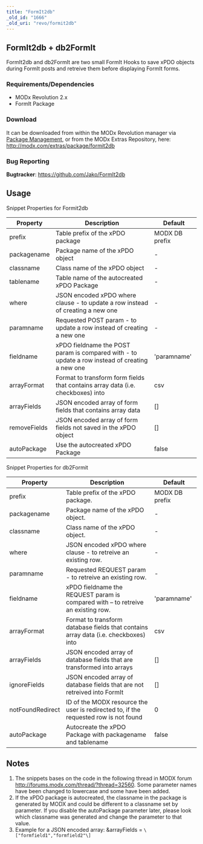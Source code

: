```yaml
---
title: "FormIt2db"
_old_id: "1666"
_old_uri: "revo/formit2db"
---
```


## FormIt2db + db2FormIt

 FormIt2db and db2FormIt are two small FormIt Hooks to save xPDO objects during FormIt posts and retreive them before displaying FormIt forms.

### <a name="requirements"></a>Requirements/Dependencies

- MODx Revolution 2.x
- FormIt Package

### <a name="download"></a>Download

 It can be downloaded from within the MODx Revolution manager via [Package Management](display/revolution20/Package+Management "Package Management"), or from the MODx Extras Repository, here: <http://modx.com/extras/package/formit2db>

### <a name="bugtracker"></a>Bug Reporting

 **Bugtracker**: <https://github.com/Jako/FormIt2db>

## <a name="usage"></a>Usage

 Snippet Properties for Formit2db

 | Property | Description | Default |
|----------|-------------|---------|
| prefix | Table prefix of the xPDO package | MODX DB prefix |
| packagename | Package name of the xPDO object | - |
| classname | Class name of the xPDO object | - |
| tablename | Table name of the autocreated xPDO Package | - |
| where | JSON encoded xPDO where clause - to update a row instead of creating a new one | - |
| paramname | Requested POST param - to update a row instead of creating a new one | - |
| fieldname | xPDO fieldname the POST param is compared with - to update a row instead of creating a new one | 'paramname' |
| arrayFormat | Format to transform form fields that contains array data (i.e. checkboxes) into | csv |
| arrayFields | JSON encoded array of form fields that contains array data | \[\] |
| removeFields | JSON encoded array of form fields not saved in the xPDO object | \[\] |
| autoPackage | Use the autocreated xPDO Package | false |

Snippet Properties for db2Formit

 | Property | Description | Default |
|----------|-------------|---------|
| prefix | Table prefix of the xPDO package. | MODX DB prefix |
| packagename | Package name of the xPDO object. | - |
| classname | Class name of the xPDO object. | - |
| where | JSON encoded xPDO where clause - to retreive an existing row. | - |
| paramname | Requested REQUEST param - to retreive an existing row. | - |
| fieldname | xPDO fieldname the REQUEST param is compared with – to retreive an existing row. | 'paramname' |
| arrayFormat | Format to transform database fields that contains array data (i.e. checkboxes) into | csv |
| arrayFields | JSON encoded array of database fields that are transformed into arrays | \[\] |
| ignoreFields | JSON encoded array of database fields that are not retreived into FormIt | \[\] |
| notFoundRedirect | ID of the MODX resource the user is redirected to, if the requested row is not found | 0 |
| autoPackage | Autocreate the xPDO Package with packagename and tablename | false |

## <a name="notes"></a>Notes

1. The snippets bases on the code in the following thread in MODX forum <http://forums.modx.com/thread/?thread=32560>. Some parameter names have been changed to lowercase and some have been added.
2. If the xPDO package is autocreated, the classname in the package is generated by MODX and could be different to a classname set by parameter. If you disable the autoPackage parameter later, please look which classname was generated and change the parameter to that value.
3. Example for a JSON encoded array: &arrayFields = `\["formfield1","formfield2"\]`